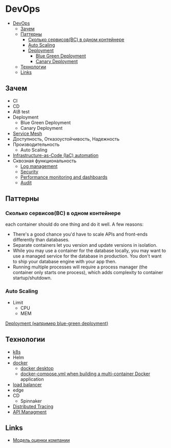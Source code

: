# DevOps

- [DevOps](#devops)
  - [Зачем](#зачем)
  - [Паттерны](#паттерны)
    - [Сколько сервисов(BC) в одном контейнере](#сколько-сервисовbc-в-одном-контейнере)
    - [Auto Scaling](#auto-scaling)
    - [Deployment](#deployment)
      - [Blue Green Deployment](#blue-green-deployment)
      - [Canary Deployment](#canary-deployment)
  - [Технологии](#технологии)
  - [Links](#links)

## Зачем

- CI
- CD
- A\B test
- Deployment
  - Blue Green Deployment
  - Canary Deployment
- [Service Mesh](technology/servicemesh.md)
- Доступность, Отказоустойчивость, Надежность
- Производительность
  - Auto Scaling
- [Infrastructure-as-Code (IaC) automation](technology/ioc.md)
- Сквозная функциональность
  - [Log management](technology/logging.md)
  - [Security](arch/ability/security.md)
  - [Performance monitoring and dashboards](technology/monitoring.md)
  - [Audit](arch/pattern/pattern.audit.md)

## Паттерны

### Сколько сервисов(BC) в одном контейнере

each container should do one thing and do it well. A few reasons:

- There's a good chance you'd have to scale APIs and front-ends differently than databases.
- Separate containers let you version and update versions in isolation.
- While you may use a container for the database locally, you may want to use a managed service for the database in production. You don't want to ship your database engine with your app then.
- Running multiple processes will require a process manager (the container only starts one process), which adds complexity to container startup/shutdown.

### Auto Scaling

- Limit
  - CPU
  - MEM

[Deployment (например blue-green deployment)](arch/pattern/pattern.deploy.md)

## Технологии

- [k8s](technology/k8s.md)
- Helm
- [docker](technology/docker.md)
  - [docker desktop](technology/docker.md)
  - [docker-compose.yml when building a multi-container Docker](technology/docker.md) application
- [load balancer](technology/loadbalancer.md)
- edge
- CD
  - Spinnaker
- [Distributed Tracing](technology/tracing.distributed.md)
- [API Managment](api/api-managment.md)

## Links

- [Модель оценки компании](http://agilemindset.ru/%d0%bc%d0%be%d0%b4%d0%b5%d0%bb%d1%8c-%d0%be%d1%86%d0%b5%d0%bd%d0%ba%d0%b8-%d0%ba%d0%be%d0%bc%d0%bf%d0%b5%d1%82%d0%b5%d0%bd%d1%86%d0%b8%d0%b9-devops-%d0%b2-miro/)
